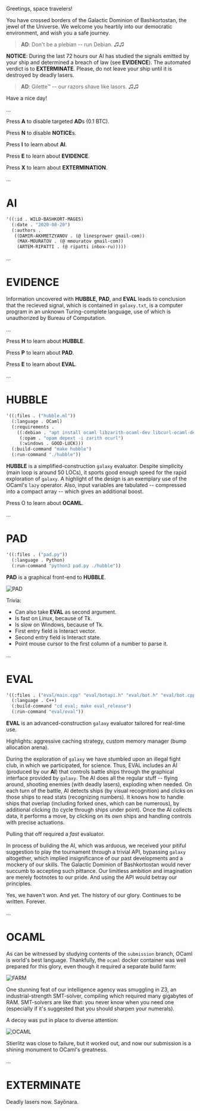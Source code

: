 Greetings, space travelers!

You have crossed borders of the Galactic Dominion of Bashkortostan, the jewel of the Universe. We welcome you heartily into our democratic environment, and wish you a safe journey.

> **AD**: Don't be a plebian -- run Debian. ♫♫

**NOTICE**: During the last 72 hours our AI has studied the signals emitted by your ship and determined a breach of law (see **EVIDENCE**). The automated verdict is to **EXTERMINATE**. Please, do not leave your ship until it is destroyed by deadly lasers.

> **AD**: Gilette™ -- our razors shave like lasors. ♫♫

Have a nice day!

...

Press **A** to disable targeted **AD**s (0.1 BTC).

Press **N** to disable **NOTICE**s.

Press **I** to learn about **AI**.

Press **E** to learn about **EVIDENCE**.

Press **X** to learn about **EXTERMINATION**.

...

# AI

```lisp
'((:id . WILD-BASHKORT-MAGES)
  (:date . "2020-08-20")
  (:authors .
   ((DAMIR-AKHMETZYANOV . (@ linesprower gmail-com))
    (MAX-MOURATOV . (@ mmouratov gmail-com))
    (ARTEM-RIPATTI . (@ ripatti inbox-ru)))))
```

...

# EVIDENCE

Information uncovered with **HUBBLE**, **PAD**, and **EVAL** leads to conclusion that the recieved signal, which is contained in `galaxy.txt`, is a computer program in an unknown Turing-complete language, use of which is unauthorized by Bureau of Computation.

...

Press **H** to learn about **HUBBLE**.

Press **P** to learn about **PAD**.

Press **E** to learn about **EVAL**.

...

# HUBBLE

```lisp
'((:files . ("hubble.ml"))
  (:language . OCaml)
  (:requirements .
    ((:debian . "apt install ocaml libzarith-ocaml-dev libcurl-ocaml-dev")
     (:opam . "opam depext -i zarith ocurl")
     (:windows . GOOD-LUCK)))
  (:build-command "make hubble")
  (:run-command "./hubble"))
```

**HUBBLE** is a simplified-construction `galaxy` evaluator. Despite simplicity (main loop is around 50 LOCs), it sports good enough speed for the rapid exploration of `galaxy`. A highlight of the design is an exemplary use of the OCaml's `lazy` operator. Also, input variables are tabulated -- compressed into a compact array -- which gives an additional boost.

Press O to learn about **OCAML**.

...

# PAD

```lisp
'((:files . ("pad.py"))
  (:language . Python)
  (:run-command "python3 pad.py ./hubble"))
```

**PAD** is a graphical front-end to **HUBBLE**.

![PAD](images/pad.png)

Trivia:
- Can also take **EVAL** as second argument.
- Is fast on Linux, because of Tk.
- Is slow on Windows, because of Tk.
- First entry field is Interact vector.
- Second entry field is Interact state.
- Point mouse cursor to the first column of a number to parse it.

...

# EVAL

```lisp
'((:files . ("eval/main.cpp" "eval/botapi.h" "eval/bot.h" "eval/bot.cpp"))
  (:language . C++)
  (:build-command "cd eval; make eval_release")
  (:run-command "eval/eval"))
```

**EVAL** is an advanced-construction `galaxy` evaluator tailored for real-time use.

Highlights: aggressive caching strategy, custom memory manager (bump allocation arena).

During the exploration of `galaxy` we have stumbled upon an illegal fight club, in which we participated, for science. Thus, EVAL includes an AI (produced by our **AI**) that controls battle ships through the graphical interface provided by `galaxy`. The AI does all the regular stuff -- flying around, shooting enemies (with deadly lasers), exploding when needed. On each turn of the battle, AI detects ships (by visual recognition) and clicks on those ships to read stats (recognizing numbers). It knows how to handle ships that overlap (including forked ones, which can be numerous), by additional clicking (to cycle through ships under point). Once the AI collects data, it performs a move, by clicking on its own ships and handling controls with precise actuations.

Pulling that off required a *fast* evaluator.

In process of building the AI, which was arduous, we received your pitiful suggestion to play the tournament through a trivial API, bypassing `galaxy` altogether, which implied insignificance of our past developments and a mockery of our skills. The Galactic Dominion of Bashkortostan would never succumb to accepting such pittance. Our limitless ambition and imagination are merely footnotes to our pride. And using the API would betray our principles.

Yes, we haven't won. And yet. The history of our glory. Continues to be written. Forever.

...

# OCAML

As can be witnessed by studying contents of the `submission` branch, OCaml is world's best language. Thankfully, the `ocaml` docker container was well prepared for this glory, even though it required a separate build farm:

![FARM](images/build_farm.jpeg)

One stunning feat of our intelligence agency was smuggling in Z3, an industrial-strength SMT-solver, compiling which required many gigabytes of RAM. SMT-solvers are like that: you never know when you need one (especially if it's suggested that you should sharpen your numerals).

A decoy was put in place to diverse attention:


![OCAML](images/suspicions.png)

Stierlitz was close to failure, but it worked out, and now our submission is a shining monument to OCaml's greatness.

...

# EXTERMINATE

Deadly lasers now. Sayōnara.
